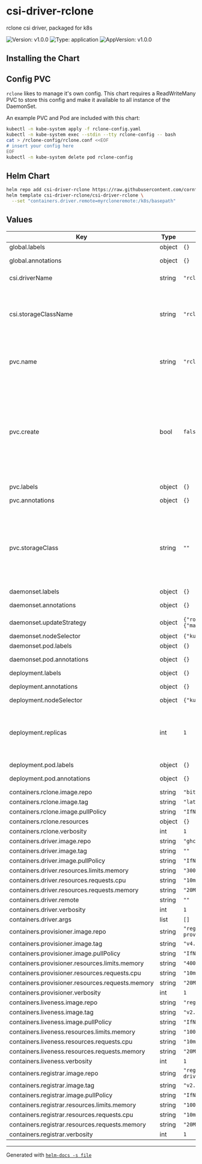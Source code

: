 # csi-driver-rclone

rclone csi driver, packaged for k8s

![Version: v1.0.0](https://img.shields.io/badge/Version-v1.0.0-informational?style=flat-square) ![Type: application](https://img.shields.io/badge/Type-application-informational?style=flat-square) ![AppVersion: v1.0.0](https://img.shields.io/badge/AppVersion-v1.0.0-informational?style=flat-square)

## Installing the Chart

## Config PVC

`rclone` likes to manage it's own config. This chart requires a ReadWriteMany PVC
to store this config and make it available to all instance of the DaemonSet.

An example PVC and Pod are included with this chart:

```bash
kubectl -n kube-system apply -f rclone-config.yaml
kubectl -n kube-system exec --stdin --tty rclone-config -- bash
cat > /rclone-config/rclone.conf <<EOF
# insert your config here
EOF
kubectl -n kube-system delete pod rclone-config
```

## Helm Chart

```bash
helm repo add csi-driver-rclone https://raw.githubusercontent.com/cornfeedhobo/csi-driver-rclone/master/deploy/helm/charts
helm template csi-driver-rclone/csi-driver-rclone \
  --set "containers.driver.remote=myrcloneremote:/k8s/basepath"
```

## Values

| Key | Type | Default | Description |
|-----|------|---------|-------------|
| global.labels | object | `{}` | Additional labels. |
| global.annotations | object | `{}` | Additional annotations. |
| csi.driverName | string | `"rclone.csi.k8s.io"` | The name of the driver. |
| csi.storageClassName | string | `"rclone"` | The name for the created StorageClass resource, allowing this driver to handle dynamic provisioning. |
| pvc.name | string | `"rclone-config"` | This PVC can be created manually before chart installation. Always required. |
| pvc.create | bool | `false` | Create the PVC as part of this helm chart. Warning, this also means the volume will be deleted when this chart is uninstalled. Note, you can populate the volume using a temporary pod with the created PVC mounted. |
| pvc.labels | object | `{}` | Additional labels. |
| pvc.annotations | object | `{}` | Additional annotations. |
| pvc.storageClass | string | `""` | The storage class backing the shared rclone pvc. Required if creating. Must support ReadWriteMany, e.g. configStorageClass: "nfs". DO NOT set to 'rclone'. |
| daemonset.labels | object | `{}` | Additional labels. |
| daemonset.annotations | object | `{}` | Additional annotations. |
| daemonset.updateStrategy | object | `{"rollingUpdate":{"maxUnavailable":1},"type":"RollingUpdate"}` | Daemonset update strategy. |
| daemonset.nodeSelector | object | `{"kubernetes.io/os":"linux"}` | Node selector. |
| daemonset.pod.labels | object | `{}` | Additional labels. |
| daemonset.pod.annotations | object | `{}` | Additional annotations. |
| deployment.labels | object | `{}` | Additional labels. |
| deployment.annotations | object | `{}` | Additional annotations. |
| deployment.nodeSelector | object | `{"kubernetes.io/os":"linux"}` | Node selector. |
| deployment.replicas | int | `1` | Replica count. The driver supports leadership elections, meaning multiple controllers should work, but remains untested. |
| deployment.pod.labels | object | `{}` | Additional labels. |
| deployment.pod.annotations | object | `{}` | Additional annotations. |
| containers.rclone.image.repo | string | `"bitnami/rclone"` |  |
| containers.rclone.image.tag | string | `"latest"` |  |
| containers.rclone.image.pullPolicy | string | `"IfNotPresent"` |  |
| containers.rclone.resources | object | `{}` |  |
| containers.rclone.verbosity | int | `1` |  |
| containers.driver.image.repo | string | `"ghcr.io/cornfeedhobo/csi-driver-rclone"` |  |
| containers.driver.image.tag | string | `""` |  |
| containers.driver.image.pullPolicy | string | `"IfNotPresent"` |  |
| containers.driver.resources.limits.memory | string | `"300Mi"` |  |
| containers.driver.resources.requests.cpu | string | `"10m"` |  |
| containers.driver.resources.requests.memory | string | `"20Mi"` |  |
| containers.driver.remote | string | `""` |  |
| containers.driver.verbosity | int | `1` |  |
| containers.driver.args | list | `[]` |  |
| containers.provisioner.image.repo | string | `"registry.k8s.io/sig-storage/csi-provisioner"` |  |
| containers.provisioner.image.tag | string | `"v4.0.0"` |  |
| containers.provisioner.image.pullPolicy | string | `"IfNotPresent"` |  |
| containers.provisioner.resources.limits.memory | string | `"400Mi"` |  |
| containers.provisioner.resources.requests.cpu | string | `"10m"` |  |
| containers.provisioner.resources.requests.memory | string | `"20Mi"` |  |
| containers.provisioner.verbosity | int | `1` |  |
| containers.liveness.image.repo | string | `"registry.k8s.io/sig-storage/livenessprobe"` |  |
| containers.liveness.image.tag | string | `"v2.12.0"` |  |
| containers.liveness.image.pullPolicy | string | `"IfNotPresent"` |  |
| containers.liveness.resources.limits.memory | string | `"100Mi"` |  |
| containers.liveness.resources.requests.cpu | string | `"10m"` |  |
| containers.liveness.resources.requests.memory | string | `"20Mi"` |  |
| containers.liveness.verbosity | int | `1` |  |
| containers.registrar.image.repo | string | `"registry.k8s.io/sig-storage/csi-node-driver-registrar"` |  |
| containers.registrar.image.tag | string | `"v2.10.0"` |  |
| containers.registrar.image.pullPolicy | string | `"IfNotPresent"` |  |
| containers.registrar.resources.limits.memory | string | `"100Mi"` |  |
| containers.registrar.resources.requests.cpu | string | `"10m"` |  |
| containers.registrar.resources.requests.memory | string | `"20Mi"` |  |
| containers.registrar.verbosity | int | `1` |  |

---

Generated with [`helm-docs -s file`](https://github.com/norwoodj/helm-docs)
